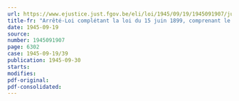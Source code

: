 ```yaml
---
url: https://www.ejustice.just.fgov.be/eli/loi/1945/09/19/1945091907/justel
title-fr: "Arrêté-Loi complétant la loi du 15 juin 1899, comprenant le titre II du Code de procédure pénale militaire"
date: 1945-09-19
source:
number: 1945091907
page: 6302
case: 1945-09-19/39
publication: 1945-09-30
starts:
modifies:
pdf-original:
pdf-consolidated:
---
```


